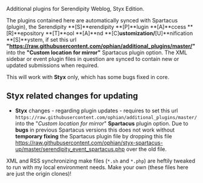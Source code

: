 Additional plugins for Serendipity Weblog, Styx Edition.

The plugins contained here are automatically synced with Spartacus (plugin), the Serendipity **[S]**erendipity **[P]**lugin **[A]**ccess **[R]**epository **[T]**ool **[A]**nd **[C]**ustomization/**[U]**nification **[S]**ystem, if set this url **"https://raw.githubusercontent.com/ophian/additional_plugins/master/"** into the **"Custom location for mirror"** Spartacus plugin option.
The XML sidebar or event plugin files in question are synced to contain new or updated submissions when required.

This will work with **Styx** only, which has some bugs fixed in core.

## Styx related changes for updating
* **Styx** changes - regarding plugin updates - requires to set this url `https://raw.githubusercontent.com/ophian/additional_plugins/master/` into the "_Custom location for mirror_" **Spartacus** plugin option. Due to **bugs** in previous Spartacus versions this does not work without **temporary fixing** the Spartacus plugin file by dropping this file https://raw.githubusercontent.com/ophian/styx-spartacus-up/master/serendipity_event_spartacus.php over the old file.

XML and RSS synchronizing make files (`*.sh` and `*.php`) are heftily tweaked to run with my local environment needs. Make your own (these files here are just the origin clones)!
